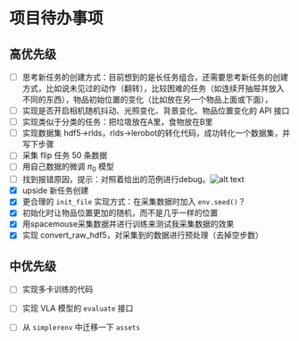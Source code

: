 # 项目待办事项

## 高优先级
- [ ] 思考新任务的创建方式：目前想到的是长任务组合，还需要思考新任务的创建方式，比如说未见过的动作（翻转），比较困难的任务（如连续开抽屉并放入不同的东西），物品初始位置的变化（比如放在另一个物品上面或下面），
- [ ] 实现是否开启相机随机抖动、光照变化、背景变化、物品位置变化的 API 接口
- [ ] 实现类似于分类的任务：把垃圾放在A里，食物放在B里
- [ ] 实现数据集 hdf5->rlds，rlds->lerobot的转化代码，成功转化一个数据集，并写下步骤
- [ ] 采集 flip 任务 50 条数据
- [ ] 用自己数据的微调 $\pi_0$ 模型
- [ ] 找到报错原因，提示：对照着给出的范例进行debug。![alt text](image.png)
- [x] upside 新任务创建
- [x] 更合理的 `init_file` 实现方式：在采集数据时加入 `env.seed()`？
- [x] 初始化时让物品位置更加的随机，而不是几乎一样的位置
- [x] 用spacemouse采集数据并进行训练来测试我采集数据的效果
- [x] 实现 convert_raw_hdf5，对采集到的数据进行预处理（去掉空步数）

## 中优先级
- [ ] 实现多卡训练的代码
- [ ] 实现 VLA 模型的 `evaluate` 接口
- [ ] 从 `simplerenv` 中迁移一下 `assets`

